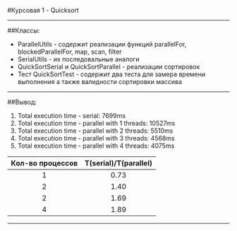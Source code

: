 #Курсовая 1 - Quicksort
***
##Классы:

* ParallelUtils - содержит реализации функций parallelFor, blockedParallelFor, map, scan, filter
* SerialUtils - их последовальные аналоги
* QuickSortSerial и QuickSortParallel - реализации сортировок
* Тест QuickSortTest - cодержит два теста для замера времени выполнения а также валидности сортировки массива
***
##Вывод:
 
1. Total execution time - serial: 7699ms
2. Total execution time - parallel with 1 threads: 10527ms
3. Total execution time - parallel with 2 threads: 5510ms
4. Total execution time - parallel with 3 threads: 4568ms
5. Total execution time - parallel with 4 threads: 4075ms

| Кол-во процессов         | T(serial)/T(parallel) |
| :----------------------: |:---------------------:|
| 1                        |          0.73         |
| 2                        |          1.40         |
| 2                        |          1.69         |
| 4                        |          1.89         |
***